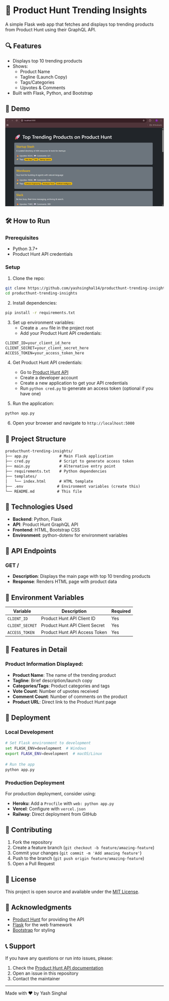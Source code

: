 # 🚀 Product Hunt Trending Insights

A simple Flask web app that fetches and displays top trending products from Product Hunt using their GraphQL API.

## 🔍 Features
- Displays top 10 trending products
- Shows:
  - Product Name
  - Tagline (Launch Copy)
  - Tags/Categories
  - Upvotes & Comments
- Built with Flask, Python, and Bootstrap

## 📸 Demo
![Screenshot](screenshot.png)

## 🛠️ How to Run

### Prerequisites
- Python 3.7+
- Product Hunt API credentials

### Setup

1. Clone the repo:
```bash
git clone https://github.com/yashsinghal14/producthunt-trending-insights.git
cd producthunt-trending-insights
```

2. Install dependencies:
```bash
pip install -r requirements.txt
```

3. Set up environment variables:
   - Create a `.env` file in the project root
   - Add your Product Hunt API credentials:
```env
CLIENT_ID=your_client_id_here
CLIENT_SECRET=your_client_secret_here
ACCESS_TOKEN=your_access_token_here
```

4. Get Product Hunt API credentials:
   - Go to [Product Hunt API](https://api.producthunt.com/v2/docs) 
   - Create a developer account
   - Create a new application to get your API credentials
   - Run `python cred.py` to generate an access token (optional if you have one)

5. Run the application:
```bash
python app.py
```

6. Open your browser and navigate to `http://localhost:5000`

## 📁 Project Structure
```
producthunt-trending-insights/
├── app.py              # Main Flask application
├── cred.py             # Script to generate access token
├── main.py             # Alternative entry point
├── requirements.txt    # Python dependencies
├── templates/
│   └── index.html      # HTML template
├── .env               # Environment variables (create this)
└── README.md          # This file
```

## 🔧 Technologies Used
- **Backend**: Python, Flask
- **API**: Product Hunt GraphQL API
- **Frontend**: HTML, Bootstrap CSS
- **Environment**: python-dotenv for environment variables

## 📝 API Endpoints

### GET /
- **Description**: Displays the main page with top 10 trending products
- **Response**: Renders HTML page with product data

## 🔑 Environment Variables

| Variable | Description | Required |
|----------|-------------|----------|
| `CLIENT_ID` | Product Hunt API Client ID | Yes |
| `CLIENT_SECRET` | Product Hunt API Client Secret | Yes |
| `ACCESS_TOKEN` | Product Hunt API Access Token | Yes |

## 🎯 Features in Detail

### Product Information Displayed:
- **Product Name**: The name of the trending product
- **Tagline**: Brief description/launch copy
- **Categories/Tags**: Product categories and tags
- **Vote Count**: Number of upvotes received
- **Comment Count**: Number of comments on the product
- **Product URL**: Direct link to the Product Hunt page

## 🚀 Deployment

### Local Development
```bash
# Set Flask environment to development
set FLASK_ENV=development  # Windows
export FLASK_ENV=development  # macOS/Linux

# Run the app
python app.py
```

### Production Deployment
For production deployment, consider using:
- **Heroku**: Add a `Procfile` with `web: python app.py`
- **Vercel**: Configure with `vercel.json`
- **Railway**: Direct deployment from GitHub

## 🤝 Contributing

1. Fork the repository
2. Create a feature branch (`git checkout -b feature/amazing-feature`)
3. Commit your changes (`git commit -m 'Add amazing feature'`)
4. Push to the branch (`git push origin feature/amazing-feature`)
5. Open a Pull Request

## 📄 License

This project is open source and available under the [MIT License](LICENSE).

## 🙏 Acknowledgments

- [Product Hunt](https://www.producthunt.com/) for providing the API
- [Flask](https://flask.palletsprojects.com/) for the web framework
- [Bootstrap](https://getbootstrap.com/) for styling

## 📞 Support

If you have any questions or run into issues, please:
1. Check the [Product Hunt API documentation](https://api.producthunt.com/v2/docs)
2. Open an issue in this repository
3. Contact the maintainer

---

Made with ❤️ by Yash Singhal
